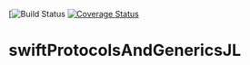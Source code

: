 [![Build Status](https://travis-ci.org/jlmari/swiftProtocolsAndGenericsJL.svg?branch=master)
[![Coverage Status](https://coveralls.io/repos/github/jlmari/swiftProtocolsAndGenericsJL/badge.svg?branch=master)](https://coveralls.io/github/jlmari/swiftProtocolsAndGenericsJL?branch=master)


# swiftProtocolsAndGenericsJL
